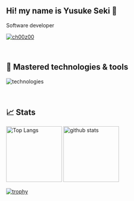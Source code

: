 ## Hi! my name is Yusuke Seki 👋
Software developer

<p>
  <a href="https://github.com/ch00z00/ch00z00/">
    <img src="https://komarev.com/ghpvc/?username=ch00z00" alt="ch00z00" />
  </a>
</p>

<br />

## 🚀 Mastered technologies & tools
<img
  alt="technologies"
  src="https://skillicons.dev/icons?theme=light&perline=10&i=html,css,js,ts,nodejs,react,nextjs,threejs,blender,tailwind,vercel,graphql,py,django,linux,docker,git,github,githubactions,vscode"
  />

<br />

## 📈 Stats
<p align="left"> 
  <img alt="Top Langs" height="150px" src="https://github-readme-stats.vercel.app/api/top-langs/?username=ch00z00&theme=gotham&layout=compact&show_icons=true" />
  <img alt="github stats" height="150px" src="https://github-readme-stats.vercel.app/api?username=ch00z00&theme=gotham" />
</p>

[![trophy](https://github-profile-trophy.vercel.app/?username=ch00z00&theme=darkhub&margin-w=10)](https://github.com/ryo-ma/github-profile-trophy)
